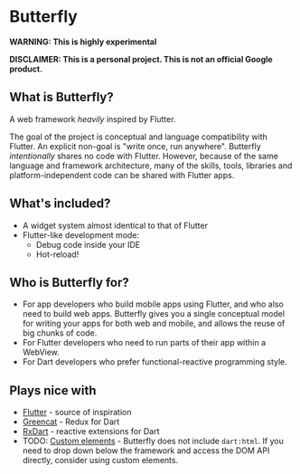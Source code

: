 # Butterfly

**WARNING: This is highly experimental**

**DISCLAIMER: This is a personal project. This is not an official Google product.**

## What is Butterfly?

A web framework _heavily_ inspired by Flutter.

The goal of the project is conceptual and language compatibility with
Flutter. An explicit non-goal is "write once, run anywhere". Butterfly
_intentionally_ shares no code with Flutter. However, because of the same
language and framework architecture, many of the skills, tools, libraries
and platform-independent code can be shared with Flutter apps.

## What's included?

- A widget system almost identical to that of Flutter
- Flutter-like development mode:
  - Debug code inside your IDE
  - Hot-reload!

## Who is Butterfly for?

- For app developers who build mobile apps using Flutter, and who also need
  to build web apps. Butterfly gives you a single conceptual model for writing
  your apps for both web and mobile, and allows the reuse of big chunks of code.
- For Flutter developers who need to run parts of their app within a WebView.
- For Dart developers who prefer functional-reactive programming style.

## Plays nice with

- [Flutter](http://flutter.io) - source of inspiration
- [Greencat](https://github.com/alexeieleusis/greencat) - Redux for Dart
- [RxDart](https://github.com/ReactiveX/rxdart) - reactive extensions for Dart
- TODO: [Custom elements](https://developer.mozilla.org/en-US/docs/Web/Web_Components/Custom_Elements) -
  Butterfly does not include `dart:html`. If you need to drop down below the
  framework and access the DOM API directly, consider using custom elements.
